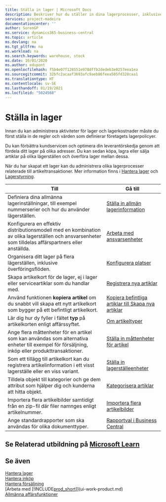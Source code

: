 ```yaml
---
title: Ställa in lager | Microsoft Docs
description: Beskriver hur du ställer in dina lagerprocesser, inklusive överföringsflöden och lagerställen som t.ex. distributionslager.
services: project-madeira
documentationcenter: ''
author: SorenGP
ms.service: dynamics365-business-central
ms.topic: article
ms.devlang: na
ms.tgt_pltfrm: na
ms.workload: na
ms.search.keywords: warehouse, stock
ms.date: 10/01/2020
ms.author: edupont
ms.openlocfilehash: f5b4e07f128551e978dffb2dedeb3e0257eea1ea
ms.sourcegitcommit: 32bfc2acaaf3693afc9aeb86feea505fd328caa1
ms.translationtype: HT
ms.contentlocale: sv-SE
ms.lasthandoff: 01/19/2021
ms.locfileid: "5024568"
---
```

# <a name="setting-up-inventory"></a>Ställa in lager
Innan du kan administrera aktiviteter för lager och lagerkostnader måste du först ställa in de regler och värden som definierar företagets lagerpolicyer.

Du kan förbättra kundservicen och optimera din leverantörskedja genom att fördela ditt lager på olika adresser. Du kan sedan köpa, lagra eller sälja artiklar på olika lägerställen och överföra lager mellan dessa.

När du har skapat ett lager kan du administrera olika lagerprocesser relaterade till artikeltransaktioner. Mer information finns i [Hantera lager](inventory-manage-inventory.md) och [Lagerstyrning](warehouse-manage-warehouse.md).

| Till | Gå till |
| --- | --- |
| Definiera dina allmänna lagerinställningar, till exempel nummerserier och hur du använder lägerställen. |[Ställa in allmän lagerinformation](inventory-how-setup-general.md) |
|Konfigurera en effektiv distributionsmodell med en kombination av olika lagerställen och ansvarsenheter som tilldelas affärspartners eller anställda.|[Arbeta med ansvarsenheter](inventory-responsibility-centers.md)|
| Organisera ditt lager på flera lägerställen, inklusive överföringsflöden. |[Konfigurera platser](inventory-how-register-new-items.md) |
| Skapa artikelkort för de lager, ej i lager eller serviceartiklar som du handlar med. |[Registrera nya artiklar](inventory-how-register-new-items.md) |
|Använd funktionen **kopiera artikel** om du snabbt vill skapa ett nytt artikelkort som bygger på ett befintligt artikelkort.|[Kopiera befintliga artiklar till Skapa nya artiklar](inventory-how-copy-items.md)|
|Lär dig hur dy fyller i fältet **typ** på artikelkorten enligt affärssyftet.|[Om artikeltyper](inventory-about-item-types.md)|
|Ange flera måttenheter för en artikel som kan användas som alternativa enheter till exempel för försäljning, inköp eller produkttransaktioner.|[Ställa in måttenheter för artikel](inventory-how-setup-units-of-measure.md)|
|Som ett tillägg till artikelkort kan du registrera artikelinformation i ett visst lagerställe eller en viss variant.|[Ställa in lagerställeenheter](inventory-how-to-set-up-stockkeeping-units.md)|
| Tilldela objekt till kategorier och ge dem attribut som hjälper dig och kunderna att hitta objekt. |[Kategorisera artiklar](inventory-how-categorize-items.md) |
|Importera flera artikelbilder samtidigt från en zip-fil där filer namnges enligt artikelnummer.|[Importera flera artikelbilder](inventory-how-import-item-pictures.md)|
|Ange standardrapporter som ska användas för olika dokumenttyper.|[Rapportval i Business Central](across-report-selections.md)|

## <a name="see-related-training-at-microsoft-learn"></a>Se Relaterad utbildning på [Microsoft Learn](/learn/paths/trade-get-started-dynamics-365-business-central/)

## <a name="see-also"></a>Se även

[Hantera lager](inventory-manage-inventory.md)  
[Hantera inköp](purchasing-manage-purchasing.md)  
[Hantera försäljning](sales-manage-sales.md)    
[Arbeta med [!INCLUDE[prod_short](includes/prod_short.md)]](ui-work-product.md)  
[Allmänna affärsfunktioner](ui-across-business-areas.md)
